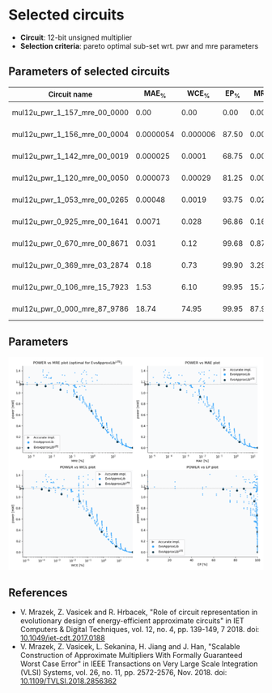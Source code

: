 
Selected circuits
===================
 - **Circuit**: 12-bit unsigned multiplier
 - **Selection criteria**: pareto optimal sub-set wrt. pwr and mre parameters

Parameters of selected circuits
----------------------------

| Circuit name | MAE<sub>%</sub> | WCE<sub>%</sub> | EP<sub>%</sub> | MRE<sub>%</sub> | MSE | Download |
| --- |  --- | --- | --- | --- | --- | --- | 
| mul12u_pwr_1_157_mre_00_0000 | 0.00 | 0.00 | 0.00 | 0.00 | 0 |   [[Verilog<sub>PDK45</sub>](mul12u_pwr_1_157_mre_00_0000_pdk45.v)] [[C](mul12u_pwr_1_157_mre_00_0000.c)] |
| mul12u_pwr_1_156_mre_00_0004 | 0.0000054 | 0.000006 | 87.50 | 0.00038 | 0.9 |   [[Verilog<sub>PDK45</sub>](mul12u_pwr_1_156_mre_00_0004_pdk45.v)] [[C](mul12u_pwr_1_156_mre_00_0004.c)] |
| mul12u_pwr_1_142_mre_00_0019 | 0.000025 | 0.0001 | 68.75 | 0.0019 | 34 |   [[Verilog<sub>PDK45</sub>](mul12u_pwr_1_142_mre_00_0019_pdk45.v)] [[C](mul12u_pwr_1_142_mre_00_0019.c)] |
| mul12u_pwr_1_120_mre_00_0050 | 0.000073 | 0.00029 | 81.25 | 0.005 | 248 |   [[Verilog<sub>PDK45</sub>](mul12u_pwr_1_120_mre_00_0050_pdk45.v)] [[C](mul12u_pwr_1_120_mre_00_0050.c)] |
| mul12u_pwr_1_053_mre_00_0265 | 0.00048 | 0.0019 | 93.75 | 0.026 | 9158 |   [[Verilog<sub>PDK45</sub>](mul12u_pwr_1_053_mre_00_0265_pdk45.v)] [[C](mul12u_pwr_1_053_mre_00_0265.c)] |
| mul12u_pwr_0_925_mre_00_1641 | 0.0071 | 0.028 | 96.86 | 0.16 | 31611.022e2 |   [[Verilog<sub>PDK45</sub>](mul12u_pwr_0_925_mre_00_1641_pdk45.v)] [[C](mul12u_pwr_0_925_mre_00_1641.c)] |
| mul12u_pwr_0_670_mre_00_8671 | 0.031 | 0.12 | 99.68 | 0.87 | 32042.894e3 |   [[Verilog<sub>PDK45</sub>](mul12u_pwr_0_670_mre_00_8671_pdk45.v)] [[C](mul12u_pwr_0_670_mre_00_8671.c)] |
| mul12u_pwr_0_369_mre_03_2874 | 0.18 | 0.73 | 99.90 | 3.29 | 12148.233e5 |   [[Verilog<sub>PDK45</sub>](mul12u_pwr_0_369_mre_03_2874_pdk45.v)] [[C](mul12u_pwr_0_369_mre_03_2874.c)] |
| mul12u_pwr_0_106_mre_15_7923 | 1.53 | 6.10 | 99.95 | 15.79 | 92062.713e6 |   [[Verilog<sub>PDK45</sub>](mul12u_pwr_0_106_mre_15_7923_pdk45.v)] [[C](mul12u_pwr_0_106_mre_15_7923.c)] |
| mul12u_pwr_0_000_mre_87_9786 | 18.74 | 74.95 | 99.95 | 87.98 | 15865.376e9 |  [[Verilog<sub>generic</sub>](mul12u_pwr_0_000_mre_87_9786_gen.v)]  [[C](mul12u_pwr_0_000_mre_87_9786.c)] |
    
Parameters
--------------
![Parameters figure](fig.png)

References
--------------
   - V. Mrazek, Z. Vasicek and R. Hrbacek, "Role of circuit representation in evolutionary design of energy-efficient approximate circuits" in IET Computers & Digital Techniques, vol. 12, no. 4, pp. 139-149, 7 2018. doi: [10.1049/iet-cdt.2017.0188](https://dx.doi.org/10.1049/iet-cdt.2017.0188)
   - V. Mrazek, Z. Vasicek, L. Sekanina, H. Jiang and J. Han, "Scalable Construction of Approximate Multipliers With Formally Guaranteed Worst Case Error" in IEEE Transactions on Very Large Scale Integration (VLSI) Systems, vol. 26, no. 11, pp. 2572-2576, Nov. 2018. doi: [10.1109/TVLSI.2018.2856362](https://dx.doi.org/10.1109/TVLSI.2018.2856362)

             